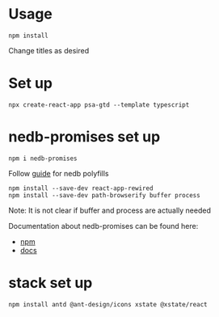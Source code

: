 # Usage

    npm install

Change titles as desired

# Set up

    npx create-react-app psa-gtd --template typescript

# nedb-promises set up

    npm i nedb-promises

Follow [guide](https://www.alchemy.com/blog/how-to-polyfill-node-core-modules-in-webpack-5) for nedb polyfills

    npm install --save-dev react-app-rewired
    npm install --save-dev path-browserify buffer process

Note: It is not clear if buffer and process are actually needed

Documentation about nedb-promises can be found here:

- [npm](https://www.npmjs.com/package/nedb-promises)
- [docs](https://github.com/bajankristof/nedb-promises/master/docs.md)

# stack set up

    npm install antd @ant-design/icons xstate @xstate/react